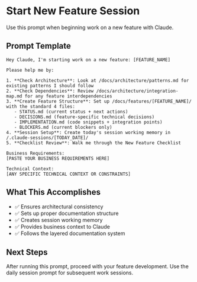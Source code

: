 # Start New Feature Session

Use this prompt when beginning work on a new feature with Claude.

## Prompt Template

```
Hey Claude, I'm starting work on a new feature: [FEATURE_NAME]

Please help me by:

1. **Check Architecture**: Look at /docs/architecture/patterns.md for existing patterns I should follow
2. **Check Dependencies**: Review /docs/architecture/integration-map.md for any feature interdependencies
3. **Create Feature Structure**: Set up /docs/features/[FEATURE_NAME]/ with the standard 4 files:
   - STATUS.md (current status + next actions)
   - DECISIONS.md (feature-specific technical decisions)
   - IMPLEMENTATION.md (code snippets + integration points)
   - BLOCKERS.md (current blockers only)
4. **Session Setup**: Create today's session working memory in /.claude-sessions/[TODAY_DATE]/
5. **Checklist Review**: Walk me through the New Feature Checklist

Business Requirements:
[PASTE YOUR BUSINESS REQUIREMENTS HERE]

Technical Context:
[ANY SPECIFIC TECHNICAL CONTEXT OR CONSTRAINTS]
```

## What This Accomplishes

- ✅ Ensures architectural consistency
- ✅ Sets up proper documentation structure
- ✅ Creates session working memory
- ✅ Provides business context to Claude
- ✅ Follows the layered documentation system

## Next Steps

After running this prompt, proceed with your feature development. Use the daily session prompt for subsequent work sessions. 